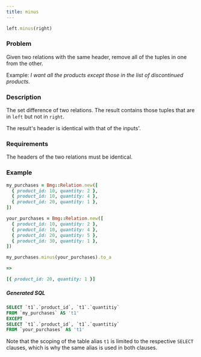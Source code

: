 ```yaml
---
title: minus
---
```


```ruby
left.minus(right)
```

### Problem

Given two relations with the same header, remove all of the tuples in one from the other.

Example: *I want all the products except those in the list of discontinued products.*

### Description

The set difference of two relations. The result contains those tuples that are in `left` but not in `right`. 

The result's header is identical with that of the inputs'.

### Requirements

The headers of the two relations must be identical.

### Example

```ruby
my_purchases = Bmg::Relation.new([
  { product_id: 10, quantity: 2 },
  { product_id: 10, quantity: 4 },
  { product_id: 20, quantity: 1 },
])

your_purchases = Bmg::Relation.new([
  { product_id: 10, quantity: 2 },
  { product_id: 10, quantity: 4 },
  { product_id: 20, quantity: 5 },
  { product_id: 30, quantity: 1 },
])

my_purchases.minus(your_purchases).to_a

=>

[{ product_id: 20, quantity: 1 }]
```

##### Generated SQL

```sql
SELECT `t1`.`product_id`, `t1`.`quantitiy`
FROM `my_purchases` AS 't1'
EXCEPT
SELECT `t1`.`product_id`, `t1`.`quantitiy`
FROM `your_purchases` AS 't1' 
```

Note that the scoping of the table alias `t1` is limited to the respective `SELECT` clauses, which is why the same alias is used in both clauses.
